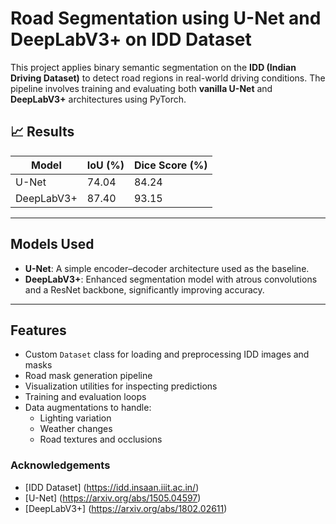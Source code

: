 # Road Segmentation using U-Net and DeepLabV3+ on IDD Dataset

This project applies binary semantic segmentation on the **IDD (Indian Driving Dataset)** to detect road regions in real-world driving conditions. The pipeline involves training and evaluating both **vanilla U-Net** and **DeepLabV3+** architectures using PyTorch.

## 📈 Results

| Model        | IoU (%) | Dice Score (%) |
|--------------|---------|----------------|
| U-Net        | 74.04   | 84.24          |
| DeepLabV3+   | 87.40   | 93.15          |

---

##  Models Used

- **U-Net**: A simple encoder–decoder architecture used as the baseline.
- **DeepLabV3+**: Enhanced segmentation model with atrous convolutions and a ResNet backbone, significantly improving accuracy.

---

##  Features

- Custom `Dataset` class for loading and preprocessing IDD images and masks
- Road mask generation pipeline
- Visualization utilities for inspecting predictions
- Training and evaluation loops
- Data augmentations to handle:
  - Lighting variation
  - Weather changes
  - Road textures and occlusions

### Acknowledgements
- [IDD Dataset] (https://idd.insaan.iiit.ac.in/)
- [U-Net] (https://arxiv.org/abs/1505.04597)
- [DeepLabV3+] (https://arxiv.org/abs/1802.02611)

